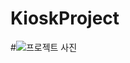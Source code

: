 # KioskProject
#![프로젝트 사진](https://user-images.githubusercontent.com/80020149/206088446-3027b52e-9438-4841-a2e1-90c0743424f7.PNG)
